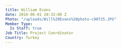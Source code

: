 ```yaml
---
title: William Evans
date: 2018-06-01 20:33:00 Z
Photo: "/uploads/Will%20Evans%20photo-c90725.JPG"
Member Type:
  Is Staff: true
Job Title: Project Coordinator
Country: Turkey
---
```


